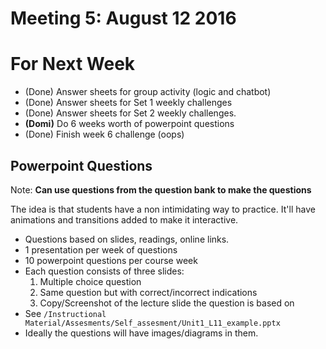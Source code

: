 # Meeting 5: August 12 2016

# For Next Week

* (Done) Answer sheets for group activity (logic and chatbot)
* (Done) Answer sheets for Set 1 weekly challenges
* (Done) Answer sheets for Set 2 weekly challenges.
* **(Domi)** Do 6 weeks worth of powerpoint questions
* (Done) Finish week 6 challenge (oops)

## Powerpoint Questions

Note: **Can use questions from the question bank to make the questions**

The idea is that students have a non intimidating way to practice. It'll have animations and transitions added to make it interactive.

* Questions based on slides, readings, online links.
* 1 presentation per week of questions
* 10 powerpoint questions per course week
* Each question consists of three slides:
	1. Multiple choice question
	2. Same question but with correct/incorrect indications
	3. Copy/Screenshot of the lecture slide the question is based on
* See `/Instructional Material/Assesments/Self_assesment/Unit1_L11_example.pptx`
* Ideally the questions will have images/diagrams in them.
